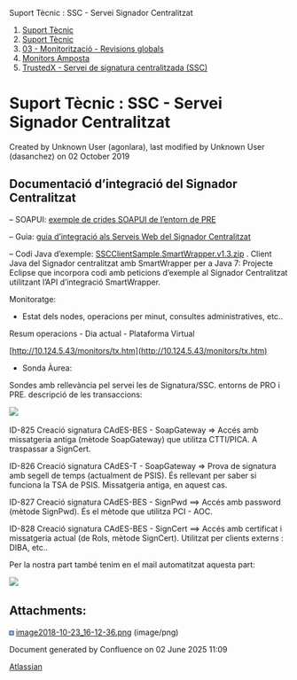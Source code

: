Suport Tècnic : SSC - Servei Signador Centralitzat  

1.  [Suport Tècnic](index.html)
2.  [Suport Tècnic](13893782.html)
3.  [03 - Monitorització - Revisions globals](26313327.html)
4.  [Monitors Amposta](Monitors-Amposta_26313332.html)
5.  [TrustedX - Servei de signatura centralitzada (SSC)](26313397.html)

Suport Tècnic : SSC - Servei Signador Centralitzat
==================================================

Created by Unknown User (agonlara), last modified by Unknown User (dasanchez) on 02 October 2019

Documentació d’integració del Signador Centralitzat
---------------------------------------------------

  
  

– SOAPUI: [exemple de crides SOAPUI de l’entorn de PRE](https://www.aoc.cat/wp-content/uploads/2017/05/aoc_ssc_pre.zip)

– Guia: [guia d’integració als Serveis Web del Signador Centralitzat](https://www.aoc.cat/wp-content/uploads/2016/12/guiaintegraciossc-v1-3-3.pdf)

– Codi Java d’exemple: [SSCClientSample.SmartWrapper.v1.3.zip](https://www.aoc.cat/wp-content/uploads/2017/05/sscclientsample-smartwrapper-v1-3.zip) . Client Java del Signador centralitzat amb SmartWrapper per a Java 7: Projecte Eclipse que incorpora codi amb peticions d’exemple al Signador Centralitzat utilitzant l’API d’integració SmartWrapper.

  

Monitoratge:

*   Estat dels nodes, operacions per minut, consultes administratives, etc..

Resum operacions - Dia actual - Plataforma Virtual

[http://10.124.5.43/monitors/tx.htm](http://10.124.5.43/monitors/tx.htm)

*   Sonda Àurea:

Sondes amb rellevància pel servei les de Signatura/SSC. entorns de PRO i PRE. descripció de les transaccions:

[![](https://contacte.aoc.cat/secure/thumbnail/22715/_thumb_22715.png)](https://contacte.aoc.cat/secure/attachment/22715/22715_screenshot-1.png "screenshot-1.png")

ID-825 Creació signatura CAdES-BES - SoapGateway => Accés amb missatgeria antiga (mètode SoapGateway) que utilitza CTTI/PICA. A traspassar a SignCert.

ID-826 Creació signatura CAdES-T - SoapGateway => Prova de signatura amb segell de temps (actualment de PSIS). És rellevant per saber si funciona la TSA de PSIS. Missatgeria antiga, en aquest cas.

ID-827 Creació signatura CAdES-BES - SignPwd ==> Accés amb password (mètode SignPwd). És el mètode que utilitza PCI - AOC.

ID-828 Creació signatura CAdES-BES - SignCert ==> Accés amb certificat i missatgeria actual (de Rols, mètode SignCert). Utilitzat per clients externs : DIBA, etc..

  

Per la nostra part també tenim en el mail automatitzat aquesta part:

  

![](attachments/26313469/26316474.png)

Attachments:
------------

![](images/icons/bullet_blue.gif) [image2018-10-23\_16-12-36.png](attachments/26313469/26316474.png) (image/png)  

Document generated by Confluence on 02 June 2025 11:09

[Atlassian](http://www.atlassian.com/)